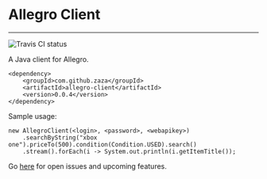 # Allegro Client

---

![Travis CI status](https://travis-ci.org/zaza/allegro-client.svg?branch=master)

A Java client for Allegro.

```
<dependency>
    <groupId>com.github.zaza</groupId>
    <artifactId>allegro-client</artifactId>
    <version>0.0.4</version>
</dependency>
```

Sample usage:

```
new AllegroClient(<login>, <password>, <webapikey>)
	.searchByString("xbox one").priceTo(500).condition(Condition.USED).search()
	.stream().forEach(i -> System.out.println(i.getItemTitle());
```

Go [here](https://github.com/zaza/allegro-client/issues) for open issues and upcoming features.